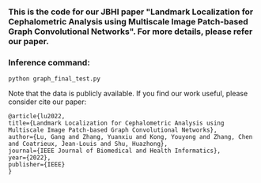 ### This is the code for our JBHI paper "Landmark Localization for Cephalometric Analysis using Multiscale Image Patch-based Graph Convolutional Networks". For more details, please refer our paper.

### Inference command:

```python graph_final_test.py```


Note that the data is publicly available. If you find our work useful, please consider cite our paper:

```
@article{lu2022,
title={Landmark Localization for Cephalometric Analysis using Multiscale Image Patch-based Graph Convolutional Networks},
author={Lu, Gang and Zhang, Yuanxiu and Kong, Youyong and Zhang, Chen and Coatrieux, Jean-Louis and Shu, Huazhong},
journal={IEEE Journal of Biomedical and Health Informatics},
year={2022},
publisher={IEEE}
}
```
